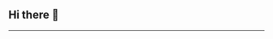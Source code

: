 ## Hi there 👋

<!--
## 🖥️ Entornos de Desarrollo
Proyectos varios relacionados con la configuración y optimización de entornos de desarrollo.

### Proyectos 
- **[Proyecto: Calculadora baásica con tests unitarios](https://github.com/AVegMor/Calculator)**
  - Tecnologías: IntelliJ, Java, Sonarqube, JUnit.

- **[Proyecto: Coche](https://github.com/AVegMor/CocheCalidad)**
  - Descripción: Un objeto Coche en el cual se han de detectar las posibles mejoras relacionadas con la mejora de calidad del código.
  - Tecnologías: IntelliJ, Java, Sonarqube, JUnit.

- **[Proyecto: Tienda Online](https://github.com/AVegMor/TiendaOnlineCalidad)**
  - Descripción: Una tienda online en la cual se han de detectar las posibles mejoras relacionadas con la mejora de calidad del código.
  - Tecnologías: IntelliJ, Java, Sonarqube, JUnit.
---

## 🌐 Desarrollo Web en Entorno Servidor
Proyectos desarrollados en **PHP**.

### Proyectos
- **[Proyecto: Número secreto sin uso de sesiones ni cookies](https://github.com/AVegMor/numero_secreto)**
  - Descripción: Una aplicación web para adivinar un número secreto sin usar cookies ni sesiones.
  - Tecnologías: Visual Studio Code, PHP.

- **[Proyecto: Número secreto usando cookies y sesiones](https://github.com/tu-usuario/proyecto4)**
  - Descripción: Una aplicación web para adivinar un número secreto usando sesiones.
  - Tecnologías: Visual Studio Code, PHP.

- **[Proyecto: 🛠️ MiniSolitario Plantilla](https://github.com/AVegMor/miniSolitarioTodo)**
  - Descripción: Plantilla para resolver el juego del solitario versión mini.
  - Tecnologías: Visual Studio Code, PHP.
  - Este proyecto está basado en uno de los ejemplos proporcionados en [Mclibre](https://www.mclibre.org/). 

- **[Proyecto: MiniSolitario Posible Solución](https://github.com/AVegMor/miniSolitario)**
  - Descripción: Posible solución para resolver el juego del solitario versión mini.
  - Tecnologías: Visual Studio Code, PHP.
  - Este proyecto está basado en uno de los ejemplos proporcionados en [Mclibre](https://www.mclibre.org/).
  
- **[Proyecto: 🛠️ Login sin Acceso a BD Plantilla](https://github.com/AVegMor/form-sesion---plantilla)**
  - Descripción: Plantilla para un login simple sin BD.
  - Tecnologías: Visual Studio Code, PHP.

- **[Proyecto: Login sin Acceso a BD Posible Solución](https://github.com/AVegMor/form-sesion)**
  - Descripción: Posible solución para un login simple sin BD.
  - Tecnologías: Visual Studio Code, PHP.

- **[Proyecto: Login Posible Solución](https://github.com/AVegMor/login_PDO)**
  - Descripción: Posible solución  para un login simple con acceso a BD usando MySQL y PDO.
  - Tecnologías: Visual Studio Code, PHP, MySQL, PDO.

 - **[Proyecto: Clientes (CRUD)](https://github.com/AVegMor/GestClient)**
 - **[Proyecto: Clientes (CRUD)](https://github.com/AVegMor/GestClientObjeto)**
  - Descripción: Plantilla para un login simple con acceso a BD usando MySQL y PDO.
  - Tecnologías: Visual Studio Code, PHP, MySQL, PDO.

- **[Proyecto: 🛠️ Biblioteca MVC Plantilla](https://github.com/AVegMor/bibliotecaPlantilla)**
  - Descripción: Plantilla para una gestión de una biblioteca.
  - Tecnologías: Visual Studio Code, PHP, MySQL, PDO.
  - Inspiración: Este proyecto está basado en el ejemplo proporcionado en [IES Celia - Introducción a MVC](https://iescelia.org/docs/dwes/_site/mvc/).
  
- **[Proyecto: Biblioteca MVC Posible Solución](https://github.com/AVegMor/bibliotecav4)**
  - Descripción: Posible solución para una gestión de una biblioteca.
  - Tecnologías: Visual Studio Code, PHP, MySQL, PDO.
  - Este proyecto está basado en el ejemplo proporcionado en [IES Celia - Introducción a MVC](https://iescelia.org/docs/dwes/_site/mvc/).
  
---

## 📱 Programación Multimedia y Dispositivos Móviles
Proyectos desarrollados utilizando **Kotlin** y **Jetpack Compose**.

### Proyectos
- **[Proyecto: Primera aplicación en Android: Hola Mundo](https://github.com/AVegMor/FirstAndroidApp)**
  - Descripción: Hola Mundo usando Kotlin y Android Studio.
  - Tecnologías: Kotlin, Android Studio, JetPackCompose.

- **[Proyecto: Explicación de Layouts básicos](https://github.com/AVegMor/Layouts)**
  - Descripción: Uso de los layouts básicos de Android.
  - Tecnologías: Kotlin, Android Studio, JetPackCompose.

- **[Proyecto: Ejercicio de uso básico de Layouts en Android](https://github.com/AVegMor/Layout2)**
  - Descripción: Ejercicio simple usando layouts básicos de Android.
  - Tecnologías: Kotlin, Android Studio, JetPackCompose.

- **[Proyecto: Explicación de Componentes básicos I en Android](https://github.com/AVegMor/components)**
  **[Proyecto: Explicación de Componentes básicos II en Android](https://github.com/AVegMor/components2)**
  **[Proyecto: Explicación de Componentes básicos III en Android](https://github.com/AVegMor/components3)**
  - Descripción: Uso de componentes básicos de Android.
  - Tecnologías: Kotlin, Android Studio, JetPackCompose.

- **[Proyecto: Explicación Ciclo de Vida en Android](https://github.com/AVegMor/ActivityLifeCycle)**
  - Descripción: Explicación Ciclo de Vida en Android.
  - Tecnologías: Kotlin, Android Studio, JetPackCompose.
  
 - **[Proyecto: 🛠️ Plantilla Ejercicio para mostrar listas de imágenes "scrolleables" en Android](https://github.com/AVegMor/SimpleSuperHeroeTodo)**
  - Descripción: Plantilla Ejercicio simple usando layouts básicos de Android para mostrar listas "scrolleables" de imágenes.
  - Tecnologías: Kotlin, Android Studio, JetPackCompose.
  
- **[Proyecto: Posible Solución Ejercicio para mostrar listas de imágenes "scrolleables" en Android](https://github.com/AVegMor/SimpleSuperheroe)**
  - Descripción: Posible Solución Ejercicio simple usando layouts básicos de Android para mostrar listas "scrolleables" de imágenes.
  - Tecnologías: Kotlin, Android Studio, JetPackCompose.

- **[Proyecto: Explicación de Internacionalización en Android](https://github.com/AVegMor/i18n)**
  - Descripción: Uso de componentes básicos de Android.
  - Tecnologías: Kotlin, Android Studio, JetPackCompose.

- **[Proyecto: Ejercicio simple de uso de la internacionalización y el uso de plurales](https://github.com/AVegMor/BibliotecaI18n)**
  - Descripción: Uso de internacionalización y de plurales en Android.
  - Tecnologías: Kotlin, Android Studio, JetPackCompose.

- **[Proyecto: Explicación de Diálogos en Android](https://github.com/AVegMor/AlertDialog)**
  **[Proyecto: Explicación de Diálogos en Android](https://github.com/AVegMor/customDialog)**
  - Descripción: Uso de diálogos en Android.
  - Tecnologías: Kotlin, Android Studio, JetPackCompose.

- **[Proyecto: Explicación de States (mutableStateOf) en Android](https://github.com/AVegMor/states)**
  - Descripción: Uso de states en Android.
  - Tecnologías: Kotlin, Android Studio, JetPackCompose.
 <!-- 
- **[Proyecto: 🛠️ Replica de pagina de Login de Instagram en Android Plantilla](https://github.com/AVegMor/states)**
  - Descripción: Plantilla para replicar la página de Login de Instagram en Android.
  - Tecnologías: Kotlin, Android Studio, JetPackCompose.

- **[Proyecto:  Replica de pagina de Login de Instagram en Android Posible Solución](https://github.com/AVegMor/states)**
  - Descripción: Posible Solución para replicar la página de Login de Instagram en Android.
  - Tecnologías: Kotlin, Android Studio, JetPackCompose.
-->

<!--
- **[Proyecto: 🛠️ Plantilla Calculadora Simple en Android](https://github.com/AVegMor/calculatorTODO)**
  - Descripción: Plantilla Calculadora simple en Android.
  - Tecnologías: Kotlin, Android Studio, JetPackCompose.
  
- **[Proyecto: Posible Solución Calculadora Simple en Android](https://github.com/AVegMor/calculatorFinal)**
  - Descripción: Posible Solución Calculadora Simple en Android.
  - Tecnologías: Kotlin, Android Studio, JetPackCompose.

- **[Proyecto: Explicación de Navegación en Android](https://github.com/AVegMor/navigation)**
  - Descripción: Explicación de Navegación en Android.
  - Tecnologías: Kotlin, Android Studio, JetPackCompose.
  
- **[Proyecto: Uso de Scaffold en Android](https://github.com/AVegMor/SimpleScaffold)**
  - Descripción: Uso de Scaffold en Android.
  - Tecnologías: Kotlin, Android Studio, JetPackCompose.

- **[Proyecto: Uso de Scaffold y Navegación en Android](https://github.com/AVegMor/ScaffoldAppWithNavigation)**
  - Descripción: Uso de Scaffold y Navegación en Android.
  - Tecnologías: Kotlin, Android Studio, JetPackCompose.

- **[Proyecto: Uso de Scaffold y Modo Oscuro en Android](https://github.com/AVegMor/ScaffoldDarkMode)**
  - Descripción: Uso de Scaffold y Modo Oscuro en Android.
  - Tecnologías: Kotlin, Android Studio, JetPackCompose.
  
- **[Proyecto: 🛠️ Plantilla Lista Simple de Tareas sin BD en Android](https://github.com/AVegMor/simpleTodoListTODO)**
  - Descripción: Plantilla Proyecto de lista simple de tareas sin uso de BD en Android.
  - Tecnologías: Kotlin, Android Studio, JetPackCompose.
  
- **[Proyecto: Posible Solución Lista Simple de Tareas sin BD en Android](https://github.com/AVegMor/simpleTodoList)**
  - Descripción: Posible Solución Proyecto de lista simple de tareas sin uso de BD en Android.
  - Tecnologías: Kotlin, Android Studio, JetPackCompose.

- **[Proyecto: Posible Solución Lista Simple de Tareas con BD en Android](https://github.com/AVegMor/simpleTodoListBD)**
  - Descripción: Posible Solución Proyecto de lista simple de tareas con BD en Android.
  - Tecnologías: Kotlin, Android Studio, JetPackCompose, SQLite.

- **[Proyecto: Posible Solución Consumo PokeApi en Android](https://github.com/AVegMor/pokemon)**
  - Descripción: Posible Solución Consumo PokeApi en Android.
  - Tecnologías: Kotlin, Android Studio, JetPackCompose, Retrofit.
  
  
-->
---
<!--
**AVegMor/AVegMor** is a ✨ _special_ ✨ repository because its `README.md` (this file) appears on your GitHub profile.

Here are some ideas to get you started:

- 🔭 I’m currently working on ...
- 🌱 I’m currently learning ...
- 👯 I’m looking to collaborate on ...
- 🤔 I’m looking for help with ...
- 💬 Ask me about ...
- 📫 How to reach me: ...
- 😄 Pronouns: ...
- ⚡ Fun fact: ...
-->
